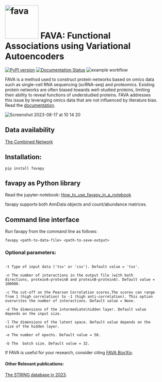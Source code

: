 # <img src="https://user-images.githubusercontent.com/81096946/177743627-2e6a7447-3fc1-48a8-a6bb-003a3ace223a.png" alt="fava" width="110"/> FAVA: Functional Associations using Variational Autoencoders


[![PyPI version](https://badge.fury.io/py/favapy.svg)](https://badge.fury.io/py/favapy)
[![Documentation Status](https://readthedocs.org/projects/fava/badge/?version=latest)](https://fava.readthedocs.io/en/latest/?badge=latest)
![example workflow](https://github.com/github/docs/actions/workflows/test.yml/badge.svg)

<!-- ![Fava](https://user-images.githubusercontent.com/81096946/177743627-2e6a7447-3fc1-48a8-a6bb-003a3ace223a.png) -->
FAVA is a method used to construct protein networks based on omics data such as single-cell RNA sequencing (scRNA-seq) and proteomics. Existing protein networks are often biased towards well-studied proteins, limiting their ability to reveal functions of understudied proteins. FAVA addresses this issue by leveraging omics data that are not influenced by literature bias.
Read the [documentation](https://fava.readthedocs.io/en/latest/).


![Screenshot 2023-08-17 at 10 14 20](https://github.com/mikelkou/fava/assets/81096946/416deeeb-ce89-4ed7-8e2a-6703616552ab)


## Data availability
[The Combined Network](https://doi.org/10.5281/zenodo.6803472)

## Installation:
```
pip install favapy
```

## favapy as Python library
Read the jupyter-notebook: [How_to_use_favapy_in_a_notebook](https://github.com/mikelkou/fava/blob/main/How_to_use_favapy_in_a_notebook.ipynb)

favapy supports both AnnData objects and count/abundance matrices.


## Command line interface
Run favapy from the command line as follows:
```
favapy <path-to-data-file> <path-to-save-output>
```

### Optional parameters:
```

-t Type of input data ('tsv' or 'csv'). Default value = 'tsv'.

-n The number of interactions in the output file (with both directions, proteinA-proteinB and proteinB-proteinA). Default value = 100000.

-c The cut-off on the Pearson Correlation scores.The scores can range from 1 (high correlation) to -1 (high anti-correlation). This option overwrites the number of interactions. Default value = None.

-d The dimensions of the intermediate\hidden layer. Default value depends on the input size.

-l The dimensions of the latent space. Default value depends on the size of the hidden layer.

-e The number of epochs. Default value = 50.

-b The  batch size. Default value = 32.

```

If FAVA is useful for your research, consider citing [FAVA BiorXiv](https://doi.org/10.1101/2022.07.06.499022).

#### Other Relevant publications:
[The STRING database in 2023](https://doi.org/10.1093/nar/gkac1000).
